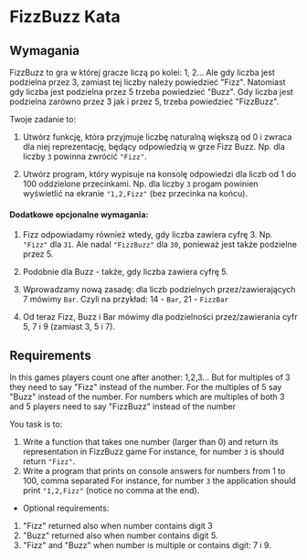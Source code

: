 FizzBuzz Kata
==================

## Wymagania

FizzBuzz to gra w której gracze liczą po kolei: 1, 2... Ale gdy liczba jest podzielna przez 3, zamiast tej liczby należy powiedzieć "Fizz". Natomiast gdy liczba jest podzielna przez 5 trzeba powiedzieć "Buzz". Gdy liczba jest podzielna zarówno przez 3 jak i przez 5, trzeba powiedzieć "FizzBuzz".

Twoje zadanie to:

1. Utwórz funkcję, która przyjmuje liczbę naturalną większą od 0 i zwraca dla niej reprezentację, będący odpowiedzią w grze Fizz Buzz.
   Np. dla liczby `3` powinna zwrócić `"Fizz"`.

2. Utwórz program, który wypisuje na konsolę odpowiedzi dla liczb od 1 do 100 oddzielone przecinkami.
   Np. dla liczby `3` progam powinien wyświetlić na ekranie `"1,2,Fizz"` (bez przecinka na końcu).


#### Dodatkowe opcjonalne wymagania:

1. Fizz odpowiadamy również wtedy, gdy liczba zawiera cyfrę 3. Np. `"Fizz"` dla `31`. Ale nadal `"FizzBuzz"` dla `30`,
   ponieważ jest także podzielne przez 5.
    
2. Podobnie dla Buzz - także, gdy liczba zawiera cyfrę 5.

3. Wprowadzamy nową zasadę: dla liczb podzielnych przez/zawierających 7 mówimy `Bar`. 
   Czyli na przykład: 14 - `Bar`, 21 - `FizzBar` 

4. Od teraz Fizz, Buzz i Bar mówimy dla podzielności przez/zawierania cyfr 5, 7 i 9 (zamiast 3, 5 i 7).



## Requirements

In this games players count one after another: 1,2,3... But for multiples of 3 they need to say "Fizz" instead of the number. For the multiples of 5 say "Buzz" instead of the number. For numbers which are multiples of both 3 and 5 players need to say "FizzBuzz" instead of the number

You task is to:

1. Write a function that takes one number (larger than 0) and return its representation in FizzBuzz game
   For instance, for number `3` is should return `"Fizz"`.
2. Write a program that prints on console answers for numbers from 1 to 100, comma separated
   For instance, for number `3` the application should print `"1,2,Fizz"` (notice no comma at the end).


* Optional requirements:

1. "Fizz" returned also when number contains digit 3
2. "Buzz" returned also when number contains digit 5.
3. "Fizz" and "Buzz" when number is multiple or contains digit: 7 i 9.
